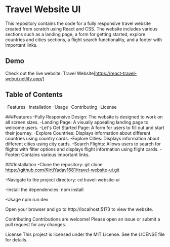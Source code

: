 # Travel Website UI
This repository contains the code for a fully responsive travel website created from scratch using React and CSS. The website includes various sections such as a landing page, a form for getting started, explore countries and cities sections, a flight search functionality, and a footer with important links.

## Demo
Check out the live website: Travel Website[https://react-travel-webui.netlify.app/]

## Table of Contents
-Features
-Installation
-Usage
-Contributing
-License

###Features
-Fully Responsive Design: The website is designed to work on all screen sizes.
-Landing Page: A visually appealing landing page to welcome users.
-Let's Get Started Page: A form for users to fill out and start their journey.
-Explore Countries: Displays information about different countries using country cards.
-Explore Cities: Displays information about different cities using city cards.
-Search Flights: Allows users to search for flights with filter options and displays flight information using flight cards.
-Footer: Contains various important links.

###Installation
-Clone the repository:
git clone https://github.com/KirtiYadav1681/travel-website-ui.git

-Navigate to the project directory:
cd travel-website-ui

-Install the dependencies:
npm install

-Usage
npm run dev

Open your browser and go to http://localhost:5173 to view the website.

Contributing
Contributions are welcome! Please open an issue or submit a pull request for any changes.

License
This project is licensed under the MIT License. See the LICENSE file for details.
